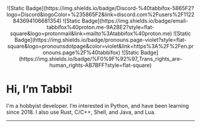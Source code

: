 <div align='center'>
![Static Badge](https://img.shields.io/badge/Discord-%40tabbifox-5865F2?logo=Discord&logoColor=%235865F2&link=discord.com%2Fusers%2F1122843694106681354)
![Static Badge](https://img.shields.io/badge/email-tabbifox%40proton.me-9A2BE2?style=flat-square&logo=protonmail&link=mailto%3Atabbifox%40proton.me)
![Static Badge](https://img.shields.io/badge/pronouns.page-violet?style=flat-square&logo=pronounsdotpage&color=violet&link=https%3A%2F%2Fen.pronouns.page%2F%40tabbifox)
![Static Badge](https://img.shields.io/badge/%F0%9F%92%97_Trans_rights_are-human_rights-AB7BFF?style=flat-square)
</div>

#  Hi, I’m Tabbi!
I'm a hobbyist developer. 
I’m interested in Python, and have been learning since 2018.
I also use Rust, C/C++, Shell, and Java, and Lua.


---
 







